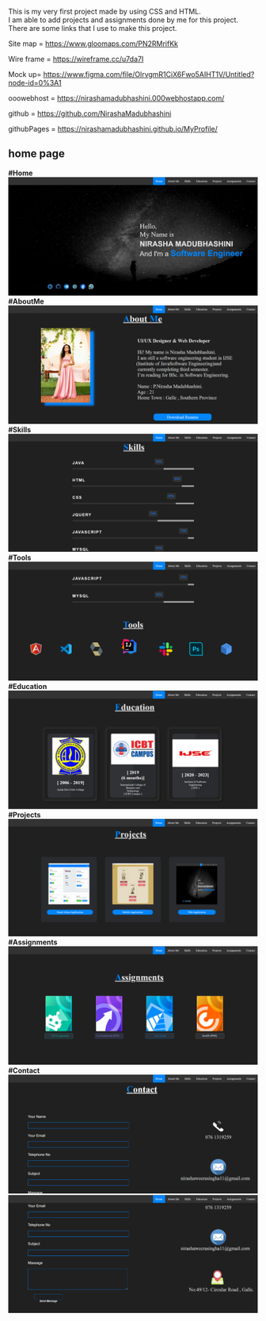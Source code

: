 
This is my very first project made by using CSS and HTML.<br>
I am able to add projects and assignments done by me for this project.<br>
There are some links that I use to make this project.

Site map = https://www.gloomaps.com/PN2RMrifKk

Wire frame = https://wireframe.cc/u7da7I

Mock up= https://www.figma.com/file/OlrvgmR1CiX6Fwo5AIHT1V/Untitled?node-id=0%3A1

ooowebhost = https://nirashamadubhashini.000webhostapp.com/

github = https://github.com/NirashaMadubhashini

githubPages = https://nirashamadubhashini.github.io/MyProfile/

## home page
<b>#Home<br></b>
![Home](assets/projects/index.png)<br>
<b>#AboutMe<br></b>
![AboutMe](assets/projects/aboutme.png)<br>
<b>#Skills<br></b>
![Skills](assets/projects/skills.png)<br>
<b>#Tools<br></b>
![Tools](assets/projects/tools.png)<br>
<b>#Education<br></b>
![Education](assets/projects/education.png)<br>
<b>#Projects<br></b>
![Projects](assets/projects/projects.png)<br>
<b>#Assignments<br></b>
![Assignments](assets/projects/assignments.png)<br>
<b>#Contact<br></b>
![Contact](assets/projects/contact.png)<br>
![Contact](assets/projects/contact2.png)<br>